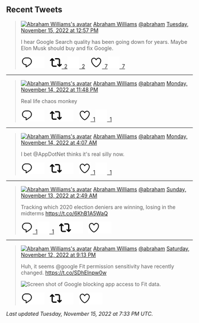 ## Recent Tweets

> [![Abraham Williams's avatar](https://pbs.twimg.com/profile_images/897079141719195648/_mvh-QJH_mini.jpg)](https://twitter.com/abraham) [Abraham Williams](https://twitter.com/abraham) [@abraham](https://twitter.com/abraham) [Tuesday, November 15, 2022 at 12:57 PM](https://twitter.com/abraham/status/1592502056526680065)
>
> I hear Google Search quality has been going down for years. Maybe Elon Musk should buy and fix Google.
>
> [![Reply](./images/reply_light.svg#gh-light-mode-only "Reply")](https://twitter.com/intent/tweet?in_reply_to=1592502056526680065#gh-light-mode-only)[![Reply](./images/reply.svg#gh-dark-mode-only "Reply")](https://twitter.com/intent/tweet?in_reply_to=1592502056526680065#gh-dark-mode-only)&emsp;[![Retweet](./images/retweet_light.svg#gh-light-mode-only "Retweet")&ensp;2](https://twitter.com/intent/retweet?tweet_id=1592502056526680065#gh-light-mode-only)[![Retweet](./images/retweet.svg#gh-dark-mode-only "Retweet")&ensp;2](https://twitter.com/intent/retweet?tweet_id=1592502056526680065#gh-dark-mode-only)&emsp;[![Like](./images/like_light.svg#gh-light-mode-only "Like")&ensp;7](https://twitter.com/intent/favorite?tweet_id=1592502056526680065#gh-light-mode-only)[![Like](./images/like.svg#gh-dark-mode-only "Like")&ensp;7](https://twitter.com/intent/favorite?tweet_id=1592502056526680065#gh-dark-mode-only)


---

> [![Abraham Williams's avatar](https://pbs.twimg.com/profile_images/897079141719195648/_mvh-QJH_mini.jpg)](https://twitter.com/abraham) [Abraham Williams](https://twitter.com/abraham) [@abraham](https://twitter.com/abraham) [Monday, November 14, 2022 at 11:48 PM](https://twitter.com/abraham/status/1592303456508846080)
>
> Real life chaos monkey
>
> [![Reply](./images/reply_light.svg#gh-light-mode-only "Reply")](https://twitter.com/intent/tweet?in_reply_to=1592303456508846080#gh-light-mode-only)[![Reply](./images/reply.svg#gh-dark-mode-only "Reply")](https://twitter.com/intent/tweet?in_reply_to=1592303456508846080#gh-dark-mode-only)&emsp;[![Retweet](./images/retweet_light.svg#gh-light-mode-only "Retweet")](https://twitter.com/intent/retweet?tweet_id=1592303456508846080#gh-light-mode-only)[![Retweet](./images/retweet.svg#gh-dark-mode-only "Retweet")](https://twitter.com/intent/retweet?tweet_id=1592303456508846080#gh-dark-mode-only)&emsp;[![Like](./images/like_light.svg#gh-light-mode-only "Like")&ensp;1](https://twitter.com/intent/favorite?tweet_id=1592303456508846080#gh-light-mode-only)[![Like](./images/like.svg#gh-dark-mode-only "Like")&ensp;1](https://twitter.com/intent/favorite?tweet_id=1592303456508846080#gh-dark-mode-only)


---

> [![Abraham Williams's avatar](https://pbs.twimg.com/profile_images/897079141719195648/_mvh-QJH_mini.jpg)](https://twitter.com/abraham) [Abraham Williams](https://twitter.com/abraham) [@abraham](https://twitter.com/abraham) [Monday, November 14, 2022 at 4:07 AM](https://twitter.com/abraham/status/1592006255354466304)
>
> I bet @AppDotNet thinks it's real silly now.
>
> [![Reply](./images/reply_light.svg#gh-light-mode-only "Reply")](https://twitter.com/intent/tweet?in_reply_to=1592006255354466304#gh-light-mode-only)[![Reply](./images/reply.svg#gh-dark-mode-only "Reply")](https://twitter.com/intent/tweet?in_reply_to=1592006255354466304#gh-dark-mode-only)&emsp;[![Retweet](./images/retweet_light.svg#gh-light-mode-only "Retweet")](https://twitter.com/intent/retweet?tweet_id=1592006255354466304#gh-light-mode-only)[![Retweet](./images/retweet.svg#gh-dark-mode-only "Retweet")](https://twitter.com/intent/retweet?tweet_id=1592006255354466304#gh-dark-mode-only)&emsp;[![Like](./images/like_light.svg#gh-light-mode-only "Like")&ensp;1](https://twitter.com/intent/favorite?tweet_id=1592006255354466304#gh-light-mode-only)[![Like](./images/like.svg#gh-dark-mode-only "Like")&ensp;1](https://twitter.com/intent/favorite?tweet_id=1592006255354466304#gh-dark-mode-only)


---

> [![Abraham Williams's avatar](https://pbs.twimg.com/profile_images/897079141719195648/_mvh-QJH_mini.jpg)](https://twitter.com/abraham) [Abraham Williams](https://twitter.com/abraham) [@abraham](https://twitter.com/abraham) [Sunday, November 13, 2022 at 2:49 AM](https://twitter.com/abraham/status/1591624142885126145)
>
> Tracking which 2020 election deniers are winning, losing in the midterms https://t.co/6KhB1A5WaQ
>
> [![Reply](./images/reply_light.svg#gh-light-mode-only "Reply")&ensp;1](https://twitter.com/intent/tweet?in_reply_to=1591624142885126145#gh-light-mode-only)[![Reply](./images/reply.svg#gh-dark-mode-only "Reply")&ensp;1](https://twitter.com/intent/tweet?in_reply_to=1591624142885126145#gh-dark-mode-only)&emsp;[![Retweet](./images/retweet_light.svg#gh-light-mode-only "Retweet")](https://twitter.com/intent/retweet?tweet_id=1591624142885126145#gh-light-mode-only)[![Retweet](./images/retweet.svg#gh-dark-mode-only "Retweet")](https://twitter.com/intent/retweet?tweet_id=1591624142885126145#gh-dark-mode-only)&emsp;[![Like](./images/like_light.svg#gh-light-mode-only "Like")](https://twitter.com/intent/favorite?tweet_id=1591624142885126145#gh-light-mode-only)[![Like](./images/like.svg#gh-dark-mode-only "Like")](https://twitter.com/intent/favorite?tweet_id=1591624142885126145#gh-dark-mode-only)


---

> [![Abraham Williams's avatar](https://pbs.twimg.com/profile_images/897079141719195648/_mvh-QJH_mini.jpg)](https://twitter.com/abraham) [Abraham Williams](https://twitter.com/abraham) [@abraham](https://twitter.com/abraham) [Saturday, November 12, 2022 at 9:13 PM](https://twitter.com/abraham/status/1591539793602965504)
>
> Huh, it seems @google Fit permission sensitivity have recently changed. https://t.co/SDhEInpw0w
>
> ![Screen shot of Google blocking app access to Fit data.](https://pbs.twimg.com/media/FhZIsF5WQAAke7Q.jpg)
>
> [![Reply](./images/reply_light.svg#gh-light-mode-only "Reply")](https://twitter.com/intent/tweet?in_reply_to=1591539793602965504#gh-light-mode-only)[![Reply](./images/reply.svg#gh-dark-mode-only "Reply")](https://twitter.com/intent/tweet?in_reply_to=1591539793602965504#gh-dark-mode-only)&emsp;[![Retweet](./images/retweet_light.svg#gh-light-mode-only "Retweet")](https://twitter.com/intent/retweet?tweet_id=1591539793602965504#gh-light-mode-only)[![Retweet](./images/retweet.svg#gh-dark-mode-only "Retweet")](https://twitter.com/intent/retweet?tweet_id=1591539793602965504#gh-dark-mode-only)&emsp;[![Like](./images/like_light.svg#gh-light-mode-only "Like")](https://twitter.com/intent/favorite?tweet_id=1591539793602965504#gh-light-mode-only)[![Like](./images/like.svg#gh-dark-mode-only "Like")](https://twitter.com/intent/favorite?tweet_id=1591539793602965504#gh-dark-mode-only)


_Last updated Tuesday, November 15, 2022 at 7:33 PM UTC._
